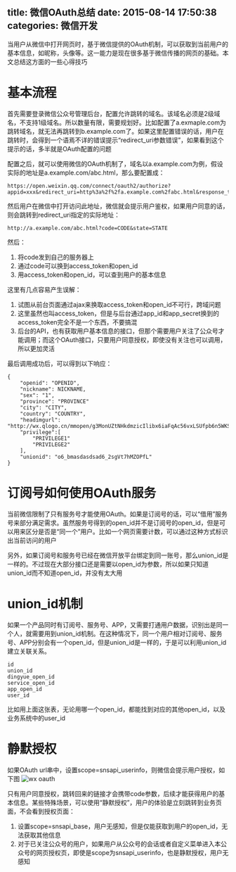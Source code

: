 title: 微信OAuth总结
date: 2015-08-14 17:50:38
categories: 微信开发
---
当用户从微信中打开网页时，基于微信提供的OAuth机制，可以获取到当前用户的基本信息，如昵称，头像等。这一能力是现在很多基于微信传播的网页的基础。本文总结这方面的一些心得技巧
<!--more-->

# 基本流程

首先需要登录微信公众号管理后台，配置允许跳转的域名。该域名必须是2级域名，不支持1级域名。所以数量有限，需要规划好。比如配置了a.exmaple.com为跳转域名，就无法再跳转到b.example.com了。如果这里配置错误的话，用户在跳转时，会得到一个语焉不详的错误提示“redirect_uri参数错误”，如果看到这个提示的话，多半就是OAuth配置的问题

配置之后，就可以使用微信的OAuth机制了，域名以a.example.com为例，假设实际的地址是a.example.com/abc.html，那么要配置成：
```
https://open.weixin.qq.com/connect/oauth2/authorize?appid=xxx&redirect_uri=http%3a%2f%2fa.example.com%2fabc.html&response_type=code&scope=snsapi_userinfo&state=STATE#wechat_redirect
```
然后用户在微信中打开访问此地址，微信就会提示用户鉴权，如果用户同意的话，则会跳转到redirect_uri指定的实际地址：
```
http://a.example.com/abc.html?code=CODE&state=STATE
```
然后：
1. 将code发到自己的服务器上
2. 通过code可以换到access_token和open_id
3. 用access_token和open_id，可以查到用户的基本信息

这里有几点容易产生误解：

1. 试图从前台页面通过ajax来换取access_token和open_id不可行，跨域问题
2. 这里虽然也叫access_token，但是与后台通过app_id和app_secret换到的access_token完全不是一个东西，不要搞混
3. 后台的API，也有获取用户基本信息的接口，但那个需要用户关注了公众号才能调用；而这个OAuth接口，只要用户同意授权，即使没有关注也可以调用，所以更加灵活

最后调用成功后，可以得到以下响应：
```
{
    "openid": "OPENID",
    "nickname": NICKNAME,
    "sex": "1",
    "province": "PROVINCE"
    "city": "CITY",
    "country": "COUNTRY",
    "headimgurl": "http://wx.qlogo.cn/mmopen/g3MonUZtNHkdmzicIlibx6iaFqAc56vxLSUfpb6n5WKSYVY0ChQKkiaJSgQ1dZuTOgvLLrhJbERQQ4eMsv84eavHiaiceqxibJxCfHe/46", 
	"privilege":[
	    "PRIVILEGE1"
	    "PRIVILEGE2"
    ],
    "unionid": "o6_bmasdasdsad6_2sgVt7hMZOPfL"
}
```

# 订阅号如何使用OAuth服务

当前微信限制了只有服务号才能使用OAuth。如果是订阅号的话，可以“借用”服务号来部分满足需求。虽然服务号得到的open_id并不是订阅号的open_id，但是可以用来区分是否是“同一个”用户。比如一个网页需要计数，可以通过这种方式标识出当前访问的用户

另外，如果订阅号和服务号已经在微信开放平台绑定到同一账号，那么union_id是一样的。不过现在大部分接口还是需要以open_id为参数，所以如果只知道union_id而不知道open_id，并没有太大用

# union_id机制

如果一个产品同时有订阅号、服务号、APP，又需要打通用户数据，识别出是同一个人，就需要用到union_id机制。在这种情况下，同一个用户相对订阅号、服务号、APP分别会有一个open_id，但是union_id是一样的，于是可以利用union_id建立关联关系。

```
id
union_id
dingyue_open_id
service_open_id
app_open_id
user_id
```
比如用上面这张表，无论用哪一个open_id，都能找到对应的其他open_id，以及业务系统中的user_id

# 静默授权

如果OAuth url串中，设置scope=snsapi_userinfo，则微信会提示用户授权，如下图
![wx oauth](http://kypic.oss-cn-hangzhou.aliyuncs.com/wxoauth.jpg)

只有用户同意授权，跳转回来的链接才会携带code参数，后续才能获得用户的基本信息。某些特殊场景，可以使用“静默授权”，用户的体验是立刻跳转到业务页面，不会看到授权页面：
1. 设置scope=snsapi_base，用户无感知，但是仅能获取到用户的open_id，无法获取其他信息
2. 对于已关注公众号的用户，如果用户从公众号的会话或者自定义菜单进入本公众号的网页授权页，即使是scope为snsapi_userinfo，也是静默授权，用户无感知